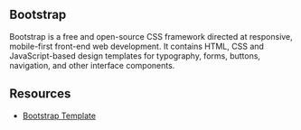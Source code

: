 ## Bootstrap 

Bootstrap is a free and open-source CSS framework directed at responsive, mobile-first front-end web development.
It contains HTML, CSS and JavaScript-based design templates for typography, forms, buttons, navigation, and other interface components.

## Resources
* [Bootstrap Template](https://themefisher.com/free-bootstrap-templates)
